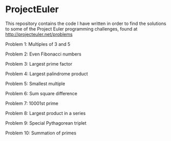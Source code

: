ProjectEuler
============

This repository contains the code I have written in order to find the solutions 
to some of the Project Euler programming challenges, 
found at http://projecteuler.net/problems


Problem 1: Multiples of 3 and 5

Problem 2: Even Fibonacci numbers

Problem 3: Largest prime factor

Problem 4: Largest palindrome product

Problem 5: Smallest multiple

Problem 6: Sum square difference

Problem 7: 10001st prime

Problem 8: Largest product in a series

Problem 9: Special Pythagorean triplet

Problem 10: Summation of primes 
